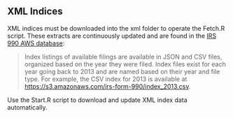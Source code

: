 ## XML Indices

XML indices must be downloaded into the xml folder to operate the Fetch.R script. These extracts are continuously updated and are found in the [IRS 990 AWS database](https://docs.opendata.aws/irs-990/readme.html):

> Index listings of available filings are available in JSON and CSV files, organized based on the year they were filed. Index files exist for each year going back to 2013 and are named based on their year and file type. For example, the CSV index for 2013 is available at <https://s3.amazonaws.com/irs-form-990/index_2013.csv>.

Use the Start.R script to download and update XML index data automatically.
